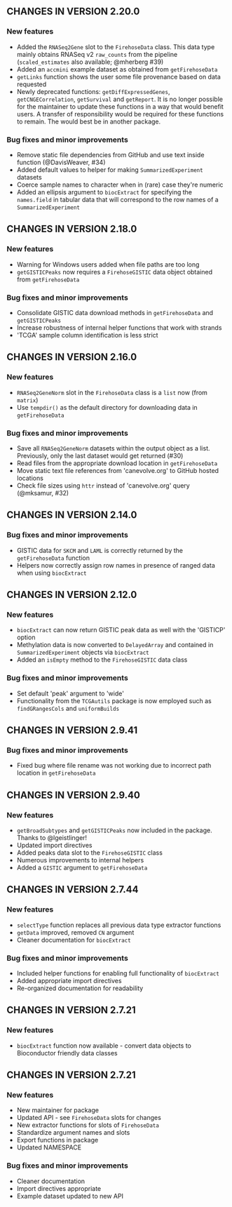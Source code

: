 ## CHANGES IN VERSION 2.20.0

### New features

* Added the `RNASeq2Gene` slot to the `FirehoseData` class. This data type
mainly obtains RNASeq v2 `raw_counts` from the pipeline (`scaled_estimates`
also available; @mherberg #39)
* Added an `accmini` example dataset as obtained from `getFirehoseData`
* `getLinks` function shows the user some file provenance based on data
requested
* Newly deprecated functions: `getDiffExpressedGenes`, `getCNGECorrelation`,
`getSurvival` and `getReport`. It is no longer possible for the maintainer to
update these functions in a way that would benefit users. A transfer of
responsibility would be required for these functions to remain. The would
best be in another package.

### Bug fixes and minor improvements

* Remove static file dependencies from GitHub and use text inside function
(@DavisWeaver, #34)
* Added default values to helper for making `SummarizedExperiment` datasets
* Coerce sample names to character when in (rare) case they're numeric
* Added an ellipsis argument to `biocExtract` for specifying the `names.field`
in tabular data that will correspond to the row names of a
`SummarizedExperiment`

## CHANGES IN VERSION 2.18.0

### New features

* Warning for Windows users added when file paths are too long
* `getGISTICPeaks` now requires a `FirehoseGISTIC` data object obtained from
`getFirehoseData`

### Bug fixes and minor improvements

* Consolidate GISTIC data download methods in `getFirehoseData` and
`getGISTICPeaks`
* Increase robustness of internal helper functions that work with strands
* 'TCGA' sample column identification is less strict

## CHANGES IN VERSION 2.16.0

### New features

* `RNASeq2GeneNorm` slot in the `FirehoseData` class is a `list` now (from
`matrix`)
* Use `tempdir()` as the default directory for downloading data in
`getFirehoseData`

### Bug fixes and minor improvements

* Save all `RNASeq2GeneNorm` datasets within the output object as a list.
Previously, only the last dataset would get returned (#30)
* Read files from the appropriate download location in `getFirehoseData`
* Move static text file references from 'canevolve.org' to GitHub hosted
locations
* Check file sizes using `httr` instead of 'canevolve.org' query
(@mksamur, #32)

## CHANGES IN VERSION 2.14.0

### Bug fixes and minor improvements

* GISTIC data for `SKCM` and `LAML` is correctly returned by the
`getFirehoseData` function
* Helpers now correctly assign row names in presence of ranged data when
using `biocExtract`

## CHANGES IN VERSION 2.12.0

### New features

* `biocExtract` can now return GISTIC peak data as well with the 'GISTICP'
option
* Methylation data is now converted to `DelayedArray` and contained in
`SummarizedExperiment` objects via `biocExtract`
* Added an `isEmpty` method to the `FirehoseGISTIC` data class

### Bug fixes and minor improvements

* Set default 'peak' argument to 'wide'
* Functionality from the `TCGAutils` package is now employed such as
`findGRangesCols` and `uniformBuilds`

## CHANGES IN VERSION 2.9.41

### Bug fixes and minor improvements

* Fixed bug where file rename was not working due to incorrect path location
in `getFirehoseData`

## CHANGES IN VERSION 2.9.40

### New features

* `getBroadSubtypes` and `getGISTICPeaks` now included in the package.
Thanks to @lgeistlinger!
* Updated import directives
* Added peaks data slot to the `FirehoseGISTIC` class
* Numerous improvements to internal helpers
* Added a `GISTIC` argument to `getFirehoseData`

## CHANGES IN VERSION 2.7.44

### New features

* `selectType` function replaces all previous data type extractor functions
* `getData` improved, removed `CN` argument
* Cleaner documentation for `biocExtract`

### Bug fixes and minor improvements

* Included helper functions for enabling full functionality of `biocExtract`
* Added appropriate import directives
* Re-organized documentation for readability

## CHANGES IN VERSION 2.7.21

### New features

* `biocExtract` function now available - convert data objects to Bioconductor
friendly data classes

## CHANGES IN VERSION 2.7.21

### New features

* New maintainer for package
* Updated API - see `FirehoseData` slots for changes
* New extractor functions for slots of `FirehoseData`
* Standardize argument names and slots
* Export functions in package
* Updated NAMESPACE

### Bug fixes and minor improvements

* Cleaner documentation
* Import directives appropriate
* Example dataset updated to new API
